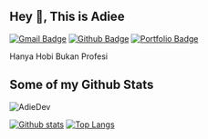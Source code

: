 ## Hey 👋, This is Adiee
[![Gmail Badge](https://img.shields.io/badge/-adieytgmg@yahoo.com-c14438?style=flat&logo=Gmail&logoColor=white&link=mailto:adieytgmg@yahoo.com)](mailto:adieytgmg@yahoo.com) [![Github Badge](https://img.shields.io/badge/-AdieDev-grey?style=flat&logo=github&logoColor=white&link=https://github.com/AdieDev/)](https://www.github.com/AdieDev/) [![Portfolio Badge](https://img.shields.io/badge/portfolio-web-blue?style=flat&link=AdieDev.github.io/)](AdieDev.github.io/) <p align='left'>Hanya Hobi Bukan Profesi</p>
## Some of my Github Stats
<p align=left> <img src=https://komarev.com/ghpvc/?username=AdieDev alt=AdieDev /> </p>

[![Github stats](https://github-readme-stats.vercel.app/api?username=AdieDev&show_icons=true&include_all_commits=true)](https://github.com/AdieDev/github-readme-stats)
[![Top Langs](https://github-readme-stats.vercel.app/api/top-langs/?username=AdieDev&layout=compact)](https://github.com/AdieDev/github-readme-stats)
